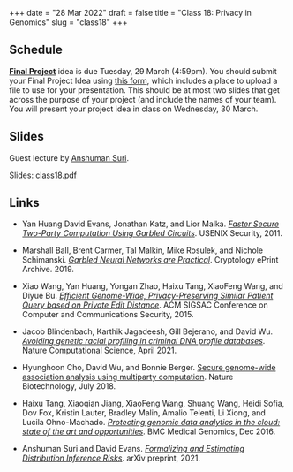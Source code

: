 +++
date = "28 Mar 2022"
draft = false
title = "Class 18: Privacy in Genomics"
slug = "class18"
+++

## Schedule

**[Final Project](/finalproject)** idea is due Tuesday, 29 March
  (4:59pm). You should submit your Final Project Idea using [this
  form](https://forms.gle/hG8yu1X44hVb8Bfs6), which includes a place
  to upload a file to use for your presentation. This should be at
  most two slides that get across the purpose of your project (and
  include the names of your team). You will present your project idea
  in class on Wednesday, 30 March.

## Slides

Guest lecture by [Anshuman Suri](https://www.anshumansuri.me/).

Slides: [class18.pdf](https://www.dropbox.com/s/rjqj3p0warce5wt/class18.pdf?dl=0)

## Links

- Yan Huang David Evans, Jonathan Katz, and Lior Malka. [_Faster Secure Two-Party Computation Using Garbled Circuits_](https://www.usenix.org/legacy/event/sec11/tech/full_papers/Huang.pdf). USENIX Security, 2011.

- Marshall Ball, Brent Carmer, Tal Malkin, Mike Rosulek, and Nichole Schimanski. [_Garbled Neural Networks are Practical_](https://eprint.iacr.org/2019/338.pdf). Cryptology ePrint Archive. 2019.

- Xiao Wang, Yan Huang, Yongan Zhao, Haixu Tang, XiaoFeng Wang, and Diyue Bu. [_Efficient Genome-Wide, Privacy-Preserving Similar Patient Query based on Private Edit Distance_](https://dl.acm.org/doi/pdf/10.1145/2810103.2813725). ACM SIGSAC Conference on Computer and Communications Security, 2015.

- Jacob Blindenbach, Karthik Jagadeesh, Gill Bejerano, and David Wu. [_Avoiding genetic racial profiling in criminal DNA profile databases_](https://www.nature.com/articles/s43588-021-00058-3). Nature Computational Science, April 2021.

- Hyunghoon Cho, David Wu, and Bonnie Berger. [Secure genome-wide association analysis using multiparty computation](https://www.nature.com/articles/nbt.4108.pdf?origin=ppub). Nature Biotechnology, July 2018.

- Haixu Tang, Xiaoqian Jiang, XiaoFeng Wang, Shuang Wang, Heidi Sofia, Dov Fox, Kristin Lauter, Bradley Malin, Amalio Telenti, Li Xiong, and Lucila Ohno-Machado. [_Protecting genomic data analytics in the cloud: state of the art and opportunities_](https://bmcmedgenomics.biomedcentral.com/articles/10.1186/s12920-016-0224-3). BMC Medical Genomics, Dec 2016.

- Anshuman Suri and David Evans. [_Formalizing and Estimating Distribution Inference Risks_](https://arxiv.org/pdf/2109.06024.pdf). arXiv preprint, 2021.
 